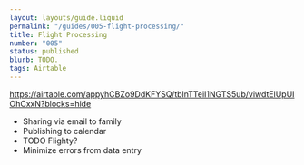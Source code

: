 ```yaml
---
layout: layouts/guide.liquid
permalink: "/guides/005-flight-processing/"
title: Flight Processing
number: "005"
status: published
blurb: TODO.
tags: Airtable
---
```

https://airtable.com/appyhCBZo9DdKFYSQ/tblnTTeiI1NGTS5ub/viwdtElUpUIOhCxxN?blocks=hide

- Sharing via email to family
- Publishing to calendar
- TODO Flighty?
- Minimize errors from data entry
